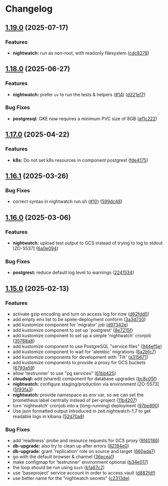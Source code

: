 # Changelog

## [1.19.0](https://github.com/ZeitOnline/kustomize/compare/1.18.0...1.19.0) (2025-07-17)


### Features

* **nightwatch:** run as non-root, with readonly filesystem ([cdc8278](https://github.com/ZeitOnline/kustomize/commit/cdc8278fc9b86dbe7a39d36390055c0fabec306e))

## [1.18.0](https://github.com/ZeitOnline/kustomize/compare/1.17.0...1.18.0) (2025-06-27)


### Features

* **nightwatch:** prefer `uv` to run the tests & helpers ([#14](https://github.com/ZeitOnline/kustomize/issues/14)) ([d221e17](https://github.com/ZeitOnline/kustomize/commit/d221e172aaf8aeba46a2d8552a74172ba9d49b34))


### Bug Fixes

* **postgresql:** GKE now requires a minimum PVC size of 8GB ([af1c222](https://github.com/ZeitOnline/kustomize/commit/af1c222df8cd9618b34515be9db4264a7aa4b7cf))

## [1.17.0](https://github.com/ZeitOnline/kustomize/compare/1.16.1...1.17.0) (2025-04-22)


### Features

* **k8s:** Do not set k8s resources in component postgrest ([fde4175](https://github.com/ZeitOnline/kustomize/commit/fde4175f46313a48e3af4ef8a342605c034a0125))

## [1.16.1](https://github.com/ZeitOnline/kustomize/compare/1.16.0...1.16.1) (2025-03-26)


### Bug Fixes

* correct syntax in nightwatch run.sh ([#10](https://github.com/ZeitOnline/kustomize/issues/10)) ([599dc48](https://github.com/ZeitOnline/kustomize/commit/599dc4814fae1e1fedf0c55ec538547c5a9bd95c))

## [1.16.0](https://github.com/ZeitOnline/kustomize/compare/1.15.0...1.16.0) (2025-03-06)


### Features

* **nightwatch:** upload test output to GCS instead of trying to log to stdout [ZO-5537] ([6a0e094](https://github.com/ZeitOnline/kustomize/commit/6a0e09413b8d38eb53d92c3c7e9e9a3dbadbe09e))


### Bug Fixes

* **postgrest:** reduce default log level to warnings ([2241534](https://github.com/ZeitOnline/kustomize/commit/2241534df5e698a57a61e736b9d34f8236edcc7f))

## [1.15.0](https://github.com/ZeitOnline/kustomize/compare/v1.14.0...1.15.0) (2025-02-13)


### Features

* activate gzip encoding and turn on access log for now ([d62fdd0](https://github.com/ZeitOnline/kustomize/commit/d62fdd00a7b67a35f62890b778ae138ab6558a3a))
* add empty env list to be spiele-deployment conform ([3a3d730](https://github.com/ZeitOnline/kustomize/commit/3a3d73023e21db936baa6bdf8b2bb7646dd82bcd))
* add kustomize component for 'migrator' job ([d97342e](https://github.com/ZeitOnline/kustomize/commit/d97342e77de688a6b67f8f33c0195af3248bc8ae))
* add kustomize component to set up 'postgrest' ([8e7215f](https://github.com/ZeitOnline/kustomize/commit/8e7215f50a4594fbe34b17f2dbded39437b651c9))
* add kustomize component to set up a simple 'nightwatch' cronjob ([35788a8](https://github.com/ZeitOnline/kustomize/commit/35788a87d370b39f6eeede74e6c9db08a5fa5361))
* add kustomize component to use PostgreSQL "service files" ([944ef5e](https://github.com/ZeitOnline/kustomize/commit/944ef5ef635949b95001c0a7421cd9c61893207b))
* add kustomize component to wait for 'alembic' migrations ([6a2bfc7](https://github.com/ZeitOnline/kustomize/commit/6a2bfc723b9eab6409a25deef7dc32e61bd3ab48))
* add kustomize components for development with 'Tilt' ([a315671](https://github.com/ZeitOnline/kustomize/commit/a315671150b33a4384b2bbec1c491e5591a9b271))
* add kustomize components to provide a proxy for GCS buckets ([6793a59](https://github.com/ZeitOnline/kustomize/commit/6793a59942d8f9eafe39d194fe15736d716eddec))
* allow 'testrunner' to use "pg services" ([61bb425](https://github.com/ZeitOnline/kustomize/commit/61bb425183a2da57819d68911a55d6bc7c8ecd76))
* **cloudsql:** add (shared) component for database upgrades ([bc8c05f](https://github.com/ZeitOnline/kustomize/commit/bc8c05fa2815f715df01b7800cffd3b98129c0be))
* **nightwatch:** configure staging/production via environment [ZO-5573] ([5f93fa3](https://github.com/ZeitOnline/kustomize/commit/5f93fa345048db093f002e9bb9cd5951a71b731b))
* **nightwatch:** provide namespace as env var, so we can set the prometheus label centrally instead of per-project ([11b4207](https://github.com/ZeitOnline/kustomize/commit/11b4207fa1e0b05161f21c94231f66b322c93333))
* turn 'nightwatch' cronjob into a (long-running) deployment ([97be890](https://github.com/ZeitOnline/kustomize/commit/97be8901824fc08a95a08bfaa51c003d9266b10c))
* Use json formatted output introduced in zeit.nightwatch-1.7 to get readable logs in kibana ([52d70a8](https://github.com/ZeitOnline/kustomize/commit/52d70a83c086f9c62c41bf08e428169ed3348cd9))


### Bug Fixes

* add 'readiness' probe and resource requests for GCS proxy ([9f40186](https://github.com/ZeitOnline/kustomize/commit/9f401869f5e90592f63f5b10c348113033c60ba3))
* **db-upgrade:** also try to clean up after errors ([82194e0](https://github.com/ZeitOnline/kustomize/commit/82194e0ffd4a8fa0d67b719a2bf90860fb8c2ade))
* **db-upgrade:** grant 'replication' role on source and target ([660ada7](https://github.com/ZeitOnline/kustomize/commit/660ada7c29f53bad1a0c1c15dbf665c4f3bd5b5e))
* go with the default browser & channel ([36ecea1](https://github.com/ZeitOnline/kustomize/commit/36ecea15a76617b2f0bac19907f8db2e1ccb3238))
* make configmap for 'testrunner' environment optional ([b34e017](https://github.com/ZeitOnline/kustomize/commit/b34e01715da0601482904bf6bd760366726cb1d0))
* the loop should be run using `bash` ([b1a67c2](https://github.com/ZeitOnline/kustomize/commit/b1a67c299eb543f07749becd2130ffad8c88ac2e))
* use 'baseproject' service account in order to access vault ([d882fdf](https://github.com/ZeitOnline/kustomize/commit/d882fdf2de54762552a1b8ca2f54078b053165da))
* use better name for the "nightwatch secrets" ([c2313de](https://github.com/ZeitOnline/kustomize/commit/c2313de34cf7e30f31a0396ce4cd31d2d7d3ccbc))
